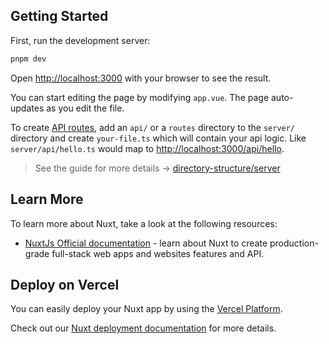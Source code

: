 ## Getting Started

First, run the development server:

```bash
pnpm dev
```

Open [http://localhost:3000](http://localhost:3000) with your browser to see the result.

You can start editing the page by modifying `app.vue`. The page auto-updates as you edit the file.

To create [API routes](https://nuxt.com/docs/guide/directory-structure/server), add an `api/` or a `routes` directory to the `server/` directory and create `your-file.ts` which will contain your api logic. Like `server/api/hello.ts` would map to [http://localhost:3000/api/hello](http://localhost:3000/api/hello).

> See the guide for more details -> [directory-structure/server](https://nuxt.com/docs/guide/directory-structure/server)

## Learn More

To learn more about Nuxt, take a look at the following resources:

- [NuxtJs Official documentation](https://nuxt.com/docs/getting-started/introduction) - learn about Nuxt to create production-grade full-stack web apps and websites features and API.

## Deploy on Vercel

You can easily deploy your Nuxt app by using the [Vercel Platform](https://vercel.com/new?utm_source=github.com&utm_medium=referral&utm_campaign=turborepo-readme).

Check out our [Nuxt deployment documentation](https://vercel.com/docs/frameworks/nuxt) for more details.
